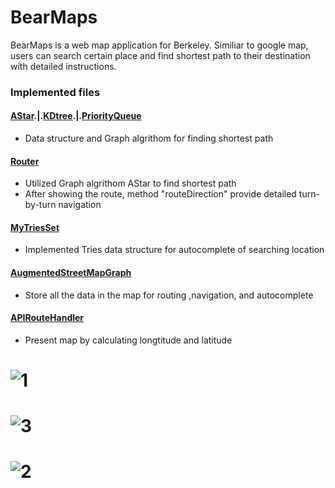 # BearMaps

BearMaps is a web map application for Berkeley. Similiar to google map, users can search certain place and find shortest
path to their destination with detailed instructions.

### Implemented files

#### [AStar](bearmaps/AStar/AStarSolver.java).|.[KDtree](bearmaps/KDtree_PQ/KDTree.java).|.[PriorityQueue](bearmaps/KDtree_PQ/ArrayHeapMinPQ.java)
  - Data structure and Graph algrithom for finding shortest path
#### [Router](bearmaps/Map/Router.java)
  - Utilized Graph algrithom AStar to find shortest path
  - After showing the route, method "routeDirection" provide detailed turn-by-turn navigation
#### [MyTriesSet](bearmaps/KDtree_PQ/MyTrieSet.java)
  - Implemented Tries data structure for autocomplete of searching location
#### [AugmentedStreetMapGraph](bearmaps/Map/AugmentedStreetMapGraph.java)
  - Store all the data in the map for routing ,navigation, and autocomplete 
#### [APIRouteHandler](bearmaps/Map/server/handler/impl/RasterAPIHandler.java)
- Present map by calculating longtitude and latitude
# ![1](https://raw.githubusercontent.com/yusong-yan/bearMap/master/BearMap/Screen%20Shot%202020-02-24%20at%208.43.52%20PM.png)
# ![3](https://raw.githubusercontent.com/yusong-yan/bearMap/master/BearMap/Screen%20Shot%202020-02-24%20at%208.46.52%20PM.png)
# ![2](https://raw.githubusercontent.com/yusong-yan/bearMap/master/BearMap/Screen%20Shot%202020-02-24%20at%208.47.53%20PM.png)

